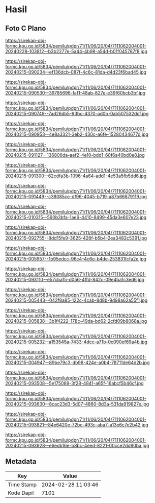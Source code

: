 # Hasil

## Foto C Plano

https://sirekap-obj-formc.kpu.go.id/5834/pemilu/pdpr/71/11/06/20/04/7111062004001-20240228-103812--b3b2277e-5a44-4b98-a54d-b01f045787f8.jpg

https://sirekap-obj-formc.kpu.go.id/5834/pemilu/pdpr/71/11/06/20/04/7111062004001-20240215-090234--ef136dcb-087f-4c6c-81da-d4d23f6bad45.jpg

https://sirekap-obj-formc.kpu.go.id/5834/pemilu/pdpr/71/11/06/20/04/7111062004001-20240215-090530--39785696-faf1-48ab-827e-e39f60bcb3bf.jpg

https://sirekap-obj-formc.kpu.go.id/5834/pemilu/pdpr/71/11/06/20/04/7111062004001-20240215-090749--7ad26db5-93bc-4370-ad0b-0ab507532dcf.jpg

https://sirekap-obj-formc.kpu.go.id/5834/pemilu/pdpr/71/11/06/20/04/7111062004001-20240215-090953--4e8a3321-3eb2-430c-a6fe-15280434677d.jpg

https://sirekap-obj-formc.kpu.go.id/5834/pemilu/pdpr/71/11/06/20/04/7111062004001-20240215-091127--136806da-aef2-4e10-bdd1-68f6a40bd0e8.jpg

https://sirekap-obj-formc.kpu.go.id/5834/pemilu/pdpr/71/11/06/20/04/7111062004001-20240215-091300--62cdfa3b-1096-4a64-add1-4e53a5fb5dd6.jpg

https://sirekap-obj-formc.kpu.go.id/5834/pemilu/pdpr/71/11/06/20/04/7111062004001-20240215-091449--c38085ce-df96-4045-b719-a87b66879119.jpg

https://sirekap-obj-formc.kpu.go.id/5834/pemilu/pdpr/71/11/06/20/04/7111062004001-20240215-010315--590b3bfa-1ae6-4410-8499-45da3e607e23.jpg

https://sirekap-obj-formc.kpu.go.id/5834/pemilu/pdpr/71/11/06/20/04/7111062004001-20240215-092755--8dd15fe9-3625-426f-b5b4-2ea3482c5391.jpg

https://sirekap-obj-formc.kpu.go.id/5834/pemilu/pdpr/71/11/06/20/04/7111062004001-20240215-005957--1b95edcc-96c4-4c6e-b4de-253831fcfa2e.jpg

https://sirekap-obj-formc.kpu.go.id/5834/pemilu/pdpr/71/11/06/20/04/7111062004001-20240215-093110--e57cbaf5-d056-4ffd-842c-09e4ba1c3ed6.jpg

https://sirekap-obj-formc.kpu.go.id/5834/pemilu/pdpr/71/11/06/20/04/7111062004001-20240215-005443--042f8a85-122c-4cab-8d8b-9d98a62a55f1.jpg

https://sirekap-obj-formc.kpu.go.id/5834/pemilu/pdpr/71/11/06/20/04/7111062004001-20240215-005838--3b1f4222-178c-49da-bd62-2cfd09b8068a.jpg

https://sirekap-obj-formc.kpu.go.id/5834/pemilu/pdpr/71/11/06/20/04/7111062004001-20240215-005232--a153545a-7433-4dcc-a71b-0c090ef69a4b.jpg

https://sirekap-obj-formc.kpu.go.id/5834/pemilu/pdpr/71/11/06/20/04/7111062004001-20240215-004947--89be79c3-db96-424e-a0b4-78711de64d2b.jpg

https://sirekap-obj-formc.kpu.go.id/5834/pemilu/pdpr/71/11/06/20/04/7111062004001-20240215-093508--5e175089-3f28-4841-a65f-16abcf5b46cf.jpg

https://sirekap-obj-formc.kpu.go.id/5834/pemilu/pdpr/71/11/06/20/04/7111062004001-20240215-093630--8cac23d3-5d07-4860-8d3a-531da919827e.jpg

https://sirekap-obj-formc.kpu.go.id/5834/pemilu/pdpr/71/11/06/20/04/7111062004001-20240215-093821--84e6420e-72bc-493c-aba7-a13e6c7e2b42.jpg

https://sirekap-obj-formc.kpu.go.id/5834/pemilu/pdpr/71/11/06/20/04/7111062004001-20240215-093928--e6edb16e-b8bc-4eed-8221-00cce2dd80ba.jpg


## Metadata

| Key        | Value               |
| ---------- | ------------------- |
| Time Stamp | 2024-02-28 11:03:46 |
| Kode Dapil | 7101                |



